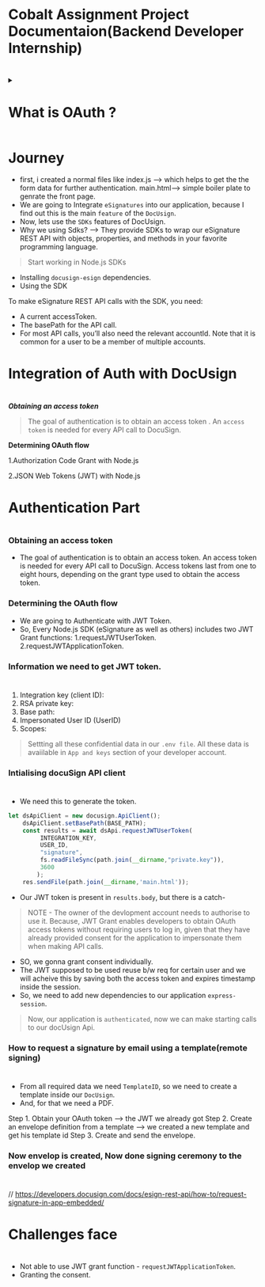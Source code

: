 # Cobalt Assignment Project Documentaion(Backend Developer Internship)
#

 <details close>
 <summary><h1>What is OAuth ?</h1></summary>

**Roles**

   ***OAuth defines four roles:***

*resource owner

      An entity capable of granting access to a protected resource.
      When the resource owner is a person, it is referred to as an
      end-user.

*resource server

      The server hosting the protected resources, capable of accepting
      and responding to protected resource requests using access tokens.

*client

      An application making protected resource requests on behalf of the
      resource owner and with its authorization.  The term "client" does
      not imply any particular implementation characteristics (e.g.,
      whether the application executes on a server, a desktop, or other
      devices).

*authorization server

      The server issuing access tokens to the client after successfully
      authenticating the resource owner and obtaining authorization.

>NOTE - The interaction between the authorization server and resource server
   is beyond the scope of this specification.  The authorization server
   may be the same server as the resource server or a separate entity.
   A single authorization server may issue access tokens accepted by
   multiple resource servers.

**Protocol Flow**

     +--------+                               +---------------+
     |        |--(A)- Authorization Request ->|   Resource    |
     |        |                               |     Owner     |
     |        |<-(B)-- Authorization Grant ---|               |
     |        |                               +---------------+
     |        |
     |        |                               +---------------+
     |        |--(C)-- Authorization Grant -->| Authorization |
     | Client |                               |     Server    |
     |        |<-(D)----- Access Token -------|               |
     |        |                               +---------------+
     |        |
     |        |                               +---------------+
     |        |--(E)----- Access Token ------>|    Resource   |
     |        |                               |     Server    |
     |        |<-(F)--- Protected Resource ---|               |
     +--------+                               +---------------+
</details>

# Journey

* first, i created a normal files like index.js --> which helps to get the the form data for further authentication.
                                      main.html--> simple boiler plate to genrate the front page.
* We are going to Integrate `eSignatures` into our application, because I find out this is the main `feature` of the `DocUsign`.
* Now, lets use the `SDKs` features of DocUsign.
* Why we using Sdks? --> They provide SDKs to wrap our eSignature REST API with objects, properties, and methods in your favorite programming language.

> Start working in Node.js SDKs
* Installing `docusign-esign` dependencies.
* Using the SDK

To make eSignature REST API calls with the SDK, you need:

- A current accessToken.
- The basePath for the API call.
- For most API calls, you’ll also need the relevant accountId. Note that it is common for a user to be a member of multiple accounts.
 
#

# Integration of Auth with DocUsign
#
 
***Obtaining an access token***

> The goal of authentication is to obtain an access token . An `access token` is needed for every API call to DocuSign.

**Determining OAuth flow**

1.Authorization Code Grant with Node.js

2.JSON Web Tokens (JWT) with Node.js

#  Authentication Part
#
 
### Obtaining an access token
* The goal of authentication is to obtain an access token. An access token is needed for every API call to DocuSign. Access tokens last from one to eight hours, depending on the grant type used to obtain the access token.

### Determining the OAuth flow
* We are going to Authenticate with JWT Token.
* So, Every Node.js SDK (eSignature as well as others) includes two JWT Grant functions:
      1.requestJWTUserToken.
      2.requestJWTApplicationToken.

### Information we need to get JWT token.
#
 
1. Integration key (client ID):
2. RSA private key:
3. Base path:
4. Impersonated User ID (UserID)
5. Scopes:

> Settting all these confidential data in our `.env file`.
> All these data is avaiilable in `App and keys` section of your developer account.

### Intialising docuSign API client
#
 
* We need this to generate the token.
```js
let dsApiClient = new docusign.ApiClient();
    dsApiClient.setBasePath(BASE_PATH);
    const results = await dsApi.requestJWTUserToken(
         INTEGRATION_KEY,
         USER_ID,
         "signature",
         fs.readFileSync(path.join(__dirname,"private.key")),
         3600
        );
    res.sendFile(path.join(__dirname,'main.html'));
```
* Our JWT token is present in `results.body`, but there is a catch-

>NOTE - The owner of the devlopment account needs to authorise to use it. Because, JWT Grant enables developers to obtain OAuth access tokens without requiring users to log in, given that they have already provided consent for the application to impersonate them when making API calls. 

* SO, we gonna grant consent individually.
* The JWT supposed to be used reuse b/w req for certain user and we will acheive this by saving both the access token and expires timestamp  inside the session.
* So, we need to add new dependencies to our application `express-session`.

> Now, our application is `authenticated`, now we can make starting calls to our docUsign Api.


### How to request a signature by email using a template(remote signing)
#

* From all required data we need `TemplateID`, so we need to create a template inside our `DocUsign`.
* And, for that we need a PDF.

Step 1. Obtain your OAuth token  --> the JWT we already got
Step 2. Create an envelope definition from a template  --> we created a new template and get his template id
Step 3. Create and send the envelope.


### Now envelop is created, Now done signing ceremony to the envelop we created 
#
 
// https://developers.docusign.com/docs/esign-rest-api/how-to/request-signature-in-app-embedded/

# Challenges face
#
* Not able to use JWT grant function  - `requestJWTApplicationToken`.
* Granting the consent.
